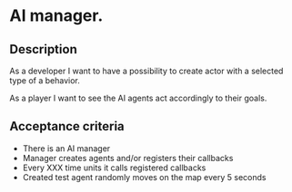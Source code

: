 # AI manager.

## Description

As a developer I want to have a possibility to create
actor with a selected type of a behavior.

As a player I want to see the AI agents act accordingly
to their goals.

## Acceptance criteria

* There is an AI manager
* Manager creates agents and/or registers their callbacks
* Every XXX time units it calls registered callbacks
* Created test agent randomly moves on the map every 5 seconds
